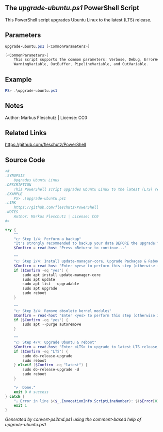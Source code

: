 ## The *upgrade-ubuntu.ps1* PowerShell Script

This PowerShell script upgrades Ubuntu Linux to the latest (LTS) release.

## Parameters
```powershell
upgrade-ubuntu.ps1 [<CommonParameters>]

[<CommonParameters>]
    This script supports the common parameters: Verbose, Debug, ErrorAction, ErrorVariable, WarningAction, 
    WarningVariable, OutBuffer, PipelineVariable, and OutVariable.
```

## Example
```powershell
PS> .\upgrade-ubuntu.ps1

```

## Notes
Author: Markus Fleschutz | License: CC0

## Related Links
https://github.com/fleschutz/PowerShell

## Source Code
```powershell
<#
.SYNOPSIS
	Upgrades Ubuntu Linux 
.DESCRIPTION
	This PowerShell script upgrades Ubuntu Linux to the latest (LTS) release.
.EXAMPLE
	PS> .\upgrade-ubuntu.ps1 
.LINK
	https://github.com/fleschutz/PowerShell
.NOTES
	Author: Markus Fleschutz | License: CC0
#>

try {
	""
	"👉 Step 1/4: Perform a backup"
	"It's strongly recommended to backup your data BEFORE the upgrade!"
	$Confirm = read-host "Press <Return> to continue..."

	""
	"👉 Step 2/4: Install update-manager-core, Upgrade Packages & Reboot"
	$Confirm = read-host "Enter <yes> to perform this step (otherwise it will be skipped)"
	if ($Confirm -eq "yes") {
		sudo apt install update-manager-core
		sudo apt update
		sudo apt list --upgradable
		sudo apt upgrade
		sudo reboot 
	}

	""
	"👉 Step 3/4: Remove obsolete kernel modules"
	$Confirm = read-host "Enter <yes> to perform this step (otherwise it will be skipped)"
	if ($Confirm -eq "yes") {
		sudo apt --purge autoremove
	}

	""
	"👉 Step 4/4: Upgrade Ubuntu & reboot"
	$Confirm = read-host "Enter <LTS> to upgrade to latest LTS release, <latest> to upgrade to latest Ubuntu release (otherwise this step will be skipped)"
	if ($Confirm -eq "LTS") {
		sudo do-release-upgrade
		sudo reboot
	} elseif ($Confirm -eq "latest") {
		sudo do-release-upgrade -d
		sudo reboot
	}

	"✔️  Done."
	exit 0 # success
} catch {
	"⚠️ Error in line $($_.InvocationInfo.ScriptLineNumber): $($Error[0])"
	exit 1
}
```

*Generated by convert-ps2md.ps1 using the comment-based help of upgrade-ubuntu.ps1*
